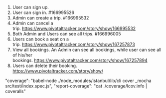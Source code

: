 1. User can sign up. 
2. User can sign in. #166995526
3. Admin can create a trip. #166995532
4. Admin can cancel a trip. https://www.pivotaltracker.com/story/show/166995532
5. Both Admin and Users can see all trips. #166996005
6. Users can book a seat on a trip. https://www.pivotaltracker.com/story/show/167257873
7. View all bookings. An Admin can see all bookings, while user can see all of his/her 
bookings. https://www.pivotaltracker.com/story/show/167257894
8. Users can delete their booking. https://www.pivotaltracker.com/story/show/

"coverage": "babel-node ./node_modules/istanbul/lib/cli cover _mocha src/test/index.spec.js",
    "report-coverage": "cat ./coverage/lcov.info | coveralls"